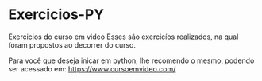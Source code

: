 # Exercicios-PY
Exercicios do curso em video
Esses são exercicíos realizados, na qual foram propostos ao decorrer do curso.

Para você que deseja inicar em python, lhe recomendo o mesmo, podendo ser acessado em:
https://www.cursoemvideo.com/

